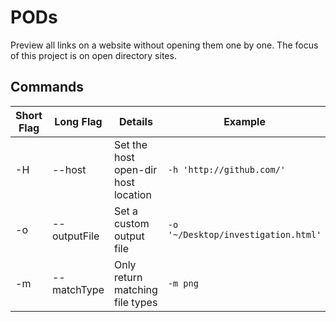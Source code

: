 # PODs
Preview all links on a website without opening them one by one. The focus of this project is on open directory sites.

## Commands
| Short Flag | Long Flag | Details | Example |
|------------|-----------|---------|---------|
| -H         | --host    | Set the host open-dir host location | ``` -h 'http://github.com/' ``` |
| -o         | --outputFile | Set a custom output file | ``` -o '~/Desktop/investigation.html' ``` |
| -m         | --matchType | Only return matching file types | ``` -m png ``` |
